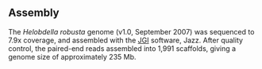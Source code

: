 Assembly
--------

The *Helobdella robusta* genome (v1.0, September 2007) was sequenced to
7.9x coverage, and assembled with the
[JGI](http://genome.jgi.doe.gov/Helro1/Helro1.info.html) software, Jazz.
After quality control, the paired-end reads assembled into 1,991
scaffolds, giving a genome size of approximately 235 Mb.
